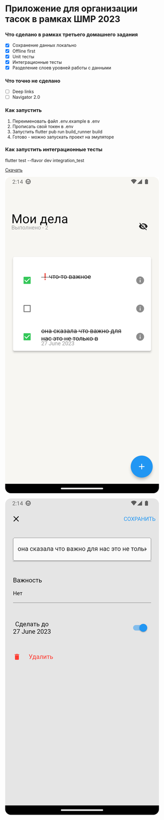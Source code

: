 # Приложение для организации тасок в рамках ШМР 2023

### Что сделано в рамках третьего домашнего задания
- [x] Сохранение данных локально
- [x] Offline first
- [x] Unit тесты
- [x] Интеграционные тесты
- [x] Разделение слоев уровней работы с данными

### Что точно не сделано
- [ ] Deep links
- [ ] Navigator 2.0

### Как запустить 
1. Переименовать файл .env.example в .env
2. Прописать свой токен в .env
3. Запустить flutter pub run build_runner build
4. Готово - можно запускать проект на эмуляторе

### Как запустить интеграционные тесты 
flutter test --flavor dev integration_test


[Скачать](https://github.com/PhilipPeric/new_todo_app/releases/download/3.0/app-arm64-v8a-release.apk)

![Скриншот](https://github.com/PhilipPeric/new_todo_app/blob/main/screenshots/tasks.png)

![Скриншот](https://github.com/PhilipPeric/new_todo_app/blob/main/screenshots/edit_task.png)

